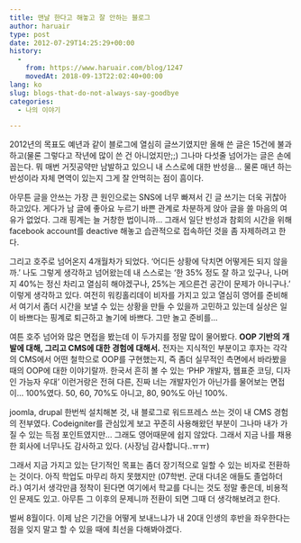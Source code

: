 ```yaml
---
title: 맨날 한다고 해놓고 잘 안하는 블로그
author: haruair
type: post
date: 2012-07-29T14:25:29+00:00
history:
  - 
    from: https://www.haruair.com/blog/1247
    movedAt: 2018-09-13T22:02:40+00:00
lang: ko
slug: blogs-that-do-not-always-say-goodbye
categories:
  - 나의 이야기

---
```

2012년의 목표도 예년과 같이 블로그에 열심히 글쓰기였지만 올해 쓴 글은 15건에 불과하고(물론 그렇다고 작년에 많이 쓴 건 아니었지만;;) 그나마 다섯줄 넘어가는 글은 손에 꼽는다. 뭐 매번 거짓공약만 남발하고 있으니 내 스스로에 대한 반성을&#8230; 물론 매년 하는 반성이라 자체 면역이 있는지 그게 잘 안먹히는 점이 흠이다.

아무튼 글을 안쓰는 가장 큰 원인으로는 SNS에 너무 빠져서 긴 글 쓰기는 더욱 귀찮아 하고있다. 게다가 남 글에 좋아요 누르기 바쁜 관계로 차분하게 앉아 글을 쓸 마음의 여유가 없었다. 그래 핑계는 늘 거창한 법이니까&#8230; 그래서 일단 반성과 참회의 시간을 위해 facebook account를 deactive 해놓고 습관적으로 접속하던 것을 좀 자제하려고 한다.

그리고 호주로 넘어온지 4개월차가 되었다. &#8216;어디든 상황에 닥치면 어떻게든 되지 않을까.&#8217; 나도 그렇게 생각하고 넘어왔는데 내 스스로는 &#8216;한 35% 정도 잘 하고 있구나, 나머지 40%는 정신 차리고 열심히 해야겠구나, 25%는 게으른건 공간이 문제가 아니구나.&#8217; 이렇게 생각하고 있다. 여전히 워킹홀리데이 비자를 가지고 있고 열심히 영어를 준비해서 여기서 좀더 시간을 보낼 수 있는 상황을 만들 수 있을까 고민하고 있는데 실상은 일이 바쁘다는 핑계로 퇴근하고 놀기에 바쁘다. 그만 놀고 준비를&#8230;

여튼 호주 넘어와 많은 면접을 봤는데 이 두가지를 정말 많이 물어봤다. **OOP 기반의 개발에 대해, 그리고 CMS에 대한 경험에 대해서.** 전자는 지식적인 부분이고 후자는 각각의 CMS에서 어떤 철학으로 OOP를 구현했는지, 즉 좀더 실무적인 측면에서 바라봤을 때의 OOP에 대한 이야기랄까. 한국서 흔히 볼 수 있는 &#8216;PHP 개발자, 웹표준 코딩, 디자인 가능자 우대&#8217; 이런거랑은 전혀 다른, 진짜 너는 개발자인가 아닌가를 물어보는 면접이&#8230; 100%였다. 50, 60, 70%도 아니고, 80, 90%도 아닌 100%.

joomla, drupal 한번씩 설치해본 것, 내 블로그로 워드프레스 쓰는 것이 내 CMS 경험의 전부였다. Codeigniter를 관심있게 보고 꾸준히 사용해왔던 부분이 그나마 내가 가질 수 있는 득점 포인트였지만&#8230; 그래도 영어때문에 쉽지 않았다. 그래서 지금 나를 채용한 회사에 너무나도 감사하고 있다. (사장님 감사합니다..ㅠㅠ)

그래서 지금 가지고 있는 단기적인 목표는 좀더 장기적으로 일할 수 있는 비자로 전환하는 것이다. 아직 학업도 마무리 하지 못했지만 (07학번. 군대 다녀온 애들도 졸업하더라.) 여기서 생각만큼 정착이 된다면 여기에서 학교를 다니는 것도 정말 좋은데, 비용적인 문제도 있고. 아무튼 그 이후의 문제니까 전환이 되면 그때 더 생각해보려고 한다.

벌써 8월이다. 이제 남은 기간을 어떻게 보내느냐가 내 20대 인생의 후반을 좌우한다는 점을 잊지 말고 할 수 있을 때에 최선을 다해봐야겠다.
